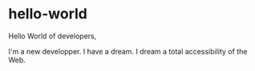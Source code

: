 # hello-world

Hello World of developers,

I'm a new developper. I have a dream.
I dream a total accessibility of the Web.

